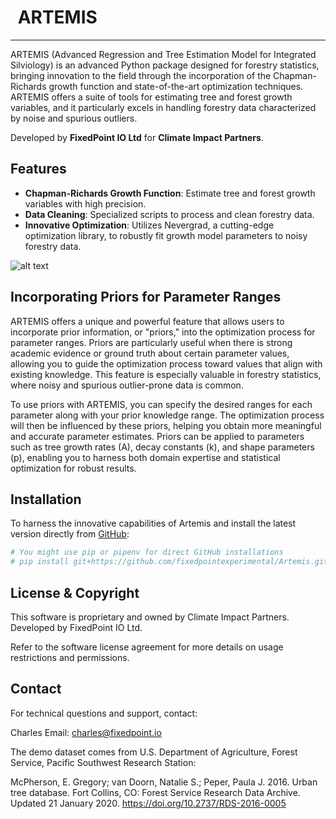 # <img src="https://github.com/fixedpointexperimental/Artemis/blob/main/images/logo.png?raw=true" alt="ARTEMIS" height="5cm" /> ARTEMIS
___
ARTEMIS (Advanced Regression and Tree Estimation Model for Integrated Silviology) is an advanced Python package designed for forestry statistics, bringing innovation to the field through the incorporation of the Chapman-Richards growth function and state-of-the-art optimization techniques. ARTEMIS offers a suite of tools for estimating tree and forest growth variables, and it particularly excels in handling forestry data characterized by noise and spurious outliers. 

Developed by **FixedPoint IO Ltd** for **Climate Impact Partners**.

## Features


- **Chapman-Richards Growth Function**: Estimate tree and forest growth variables with high precision.
- **Data Cleaning**: Specialized scripts to process and clean forestry data.
- **Innovative Optimization**: Utilizes Nevergrad, a cutting-edge optimization library, to robustly fit growth model parameters to noisy forestry data.

![alt text](https://github.com/fixedpointexperimental/Artemis/blob/main/images/3d.png?raw=true)

## Incorporating Priors for Parameter Ranges
ARTEMIS offers a unique and powerful feature that allows users to incorporate prior information, or "priors," into the optimization process for parameter ranges. Priors are particularly useful when there is strong academic evidence or ground truth about certain parameter values, allowing you to guide the optimization process toward values that align with existing knowledge. This feature is especially valuable in forestry statistics, where noisy and spurious outlier-prone data is common.

To use priors with ARTEMIS, you can specify the desired ranges for each parameter along with your prior knowledge range. The optimization process will then be influenced by these priors, helping you obtain more meaningful and accurate parameter estimates. Priors can be applied to parameters such as tree growth rates (A), decay constants (k), and shape parameters (p), enabling you to harness both domain expertise and statistical optimization for robust results.

## Installation

To harness the innovative capabilities of Artemis and install the latest version directly from [GitHub](https://github.com/fixedpointexperimental/Artemis):

```bash
# You might use pip or pipenv for direct GitHub installations
# pip install git+https://github.com/fixedpointexperimental/Artemis.git
```
## License & Copyright
This software is proprietary and owned by Climate Impact Partners. Developed by FixedPoint IO Ltd.

Refer to the software license agreement for more details on usage restrictions and permissions.

## Contact
For technical questions and support, contact:

Charles
Email: charles@fixedpoint.io

The demo dataset comes from U.S. Department of Agriculture, Forest Service, Pacific Southwest Research Station:

McPherson, E. Gregory; van Doorn, Natalie S.; Peper, Paula J. 2016. Urban tree database. Fort Collins, CO: Forest Service Research Data Archive. Updated 21 January 2020. https://doi.org/10.2737/RDS-2016-0005
